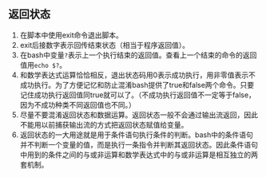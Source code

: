 ## 返回状态
1. 在脚本中使用exit命令退出脚本。
2. exit后接数字表示回传结束状态（相当于程序返回值）。
3. 在bash中变量`?`表示上一个执行结束的返回值。查看上一个结束的命令的返回值用`echo $?`。
4. 和数学表达式运算恰恰相反，退出状态码用0表示成功执行，用非零值表示不成功执行。为了方便记忆和防止混淆bash提供了true和false两个命令。只要记住成功执行返回值同true就可以了。（不成功执行返回值不一定等于false，因为不成功种类不同返回值也不同。）
5. 尽量不要混淆返回状态和数据运算。返回状态一般不会通过输出流返回，因此不能用以前捕获输出流的方式把返回状态赋值给变量。
6. 返回状态的一大用途就是用于条件语句执行条件的判断。bash中的条件语句并不判断一个变量的值，而是执行一条指令并判断其返回状态。因此条件语句中用到的条件之间的与或非运算和数学表达式中的与或非运算是相互独立的两套机制。
